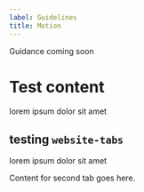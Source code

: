```yaml
---
label: Guidelines
title: Motion
---
```


Guidance coming soon

# Test content

<p>lorem ipsum dolor sit amet</p>

## testing `website-tabs`

<website-tabs>
<tab label="Curves"><div>

lorem ipsum dolor sit amet

</div></tab>
<tab label="tab 2"><div>

Content for second tab goes here.

</div></tab>

</website-tabs>
